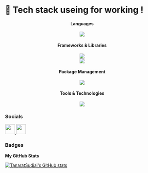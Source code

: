 # 🚀 Tech stack useing for working !

<div align="center">

  #### Languages
  <p align="center">
    <a href="#"><img src="https://skillicons.dev/icons?i=go,js,php,ts,html,css" /></a>
  </p>
  
  #### Frameworks & Libraries
  <p align="center">
    <a href="#"><img src="https://skillicons.dev/icons?i=react,nextjs,vue,nuxtjs,tailwind" /></a> 
    <br/>
    <a href="#"><img src="https://skillicons.dev/icons?i=elysia,express,nest" /></a>
  </p>
  
  #### Package Management
  <p align="center">
    <a href="#"><img src="https://skillicons.dev/icons?i=bun,npm" /></a>
  </p>
  
  #### Tools & Technologies
  <p align="center">
    <a href="#"><img src="https://skillicons.dev/icons?i=git,vscode,docker,linux,mysql,postgres" /></a>
  </p>
</div>


### Socials

<p align="left"> <a href="https://discord.com/users/pobpaso" target="_blank" rel="noreferrer"> <picture> <source media="(prefers-color-scheme: dark)" srcset="https://raw.githubusercontent.com/danielcranney/readme-generator/main/public/icons/socials/discord-dark.svg" /> <source media="(prefers-color-scheme: light)" srcset="https://raw.githubusercontent.com/danielcranney/readme-generator/main/public/icons/socials/discord.svg" /> <img src="https://raw.githubusercontent.com/danielcranney/readme-generator/main/public/icons/socials/discord.svg" width="32" height="32" /> </picture> </a> <a href="https://www.github.com/TanaratSudjai" target="_blank" rel="noreferrer"> <picture> <source media="(prefers-color-scheme: dark)" srcset="https://raw.githubusercontent.com/danielcranney/readme-generator/main/public/icons/socials/github-dark.svg" /> <source media="(prefers-color-scheme: light)" srcset="https://raw.githubusercontent.com/danielcranney/readme-generator/main/public/icons/socials/github.svg" /> <img src="https://raw.githubusercontent.com/danielcranney/readme-generator/main/public/icons/socials/github.svg" width="32" height="32" /> </picture> </a></p>

### Badges

<b>My GitHub Stats</b>

<a href="http://www.github.com/TanaratSudjai"><img src="https://github-readme-stats.vercel.app/api?username=TanaratSudjai&show_icons=true&hide=&count_private=true&title_color=0891b2&text_color=ffffff&icon_color=ffffff&bg_color=000000&hide_border=true&show_icons=true" alt="TanaratSudjai's GitHub stats" /></a>
